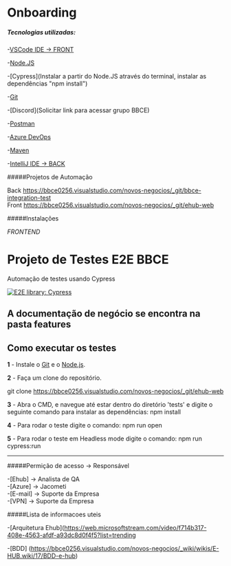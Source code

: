 # Onboarding

##### Tecnologias utilizadas:


-[VSCode IDE -> FRONT](https://code.visualstudio.com/Download)			

-[Node.JS](https://nodejs.org/pt-br/download/)

-[Cypress](Instalar a partir do Node.JS através do terminal, instalar as dependências "npm install")

-[Git](git-scm.com)

-[Discord](Solicitar link para acessar grupo BBCE)			

-[Postman](https://www.postman.com/downloads/)		

-[Azure DevOps](https://bbce0256.visualstudio.com/)	

-[Maven](https://maven.apache.org/download.cgi)

-[IntelliJ IDE -> BACK](https://www.jetbrains.com/idea/download/other.html)

#####Projetos de Automação		

Back		https://bbce0256.visualstudio.com/novos-negocios/_git/bbce-integration-test		
Front		https://bbce0256.visualstudio.com/novos-negocios/_git/ehub-web		

#####Instalações

*FRONTEND*

# Projeto de Testes E2E BBCE 

Automação de testes usando Cypress

[![E2E library: Cypress](https://img.shields.io/badge/E2E%20Framework-Cypress-blue)](https://www.cypress.io/)

## A documentação de negócio se encontra na pasta features

## Como executar os testes

**1** - Instale o [Git](https://git-scm.com/download/) e o [Node.js](https://nodejs.org/en/download/).

**2** - Faça um clone do repositório.

git clone https://bbce0256.visualstudio.com/novos-negocios/_git/ehub-web

**3** - Abra o CMD, e navegue até estar dentro do diretório 'tests' e digite o seguinte comando para instalar as dependências:
npm install

  
**4** - Para rodar o teste digite o comando:
npm run open

**5** - Para rodar o teste em Headless mode digite o comando:
npm run cypress:run

------------------------------------------------------------------------------------------------------------------------------------------------------------


				
#####Permição de acesso -> Responsável		

-[Ehub]		-> Analista de QA		
-[Azure]	  -> Jacometi		
-[E-mail]	-> Suporte da Empresa		
-[VPN]		  -> Suporte da Empresa		
				
#####Lista de informacoes uteis				

-[Arquitetura Ehub](https://web.microsoftstream.com/video/f714b317-408e-4563-afdf-a93dc8d0f4f5?list=trending		

-[BDD] (https://bbce0256.visualstudio.com/novos-negocios/_wiki/wikis/E-HUB.wiki/17/BDD-e-hub)
